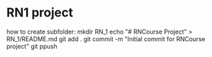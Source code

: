 # RN1 project

how to create subfolder:
mkdir RN_1
echo "# RNCourse Project" > RN_1/README.md
git add .
git commit -m "Initial commit for RNCourse project"
git ppush
